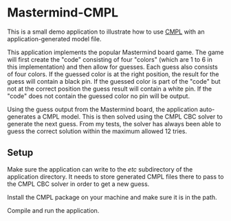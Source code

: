 # Mastermind-CMPL

This is a small demo application to illustrate how to use
[CMPL](http://www.coliop.org/) with an application-generated model file.

This application implements the popular Mastermind board game. The game
will first create the "code" consisting of four "colors" (which are 1 to
6 in this implementation) and then allow for guesses. Each guess also
consists of four colors. If the guessed color is at the right position,
the result for the guess will contain a black pin. If the guessed color
is part of the "code" but not at the correct position the guess result
will contain a white pin. If the "code" does not contain the guessed
color no pin will be output.

Using the guess output from the Mastermind board, the application
auto-generates a CMPL model. This is then solved using the CMPL CBC
solver to generate the next guess. From my tests, the solver has always
been able to guess the correct solution within the maximum allowed
12 tries.

## Setup

Make sure the application can write to the *etc* subdirectory of the
application directory. It needs to store generated CMPL files there to
pass to the CMPL CBC solver in order to get a new guess.

Install the CMPL package on your machine and make sure it is in the
path.

Compile and run the application.
